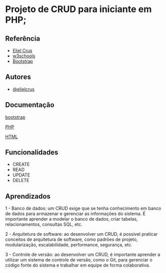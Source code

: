 
# Projeto de CRUD para iniciante em PHP;




## Referência

- [Eliel Crus ](https://www.youtube.com/@ElielCruzWeb)
- [w3schools ](https://www.w3schools.com/php/)
- [Bootstrap ](https://getbootstrap.com/)

## Autores

- [@elielcrus](https://github.com/elielkruz)



## Documentação

[bootstrap](https://getbootstrap.com/docs/5.3/getting-started/introduction/)

[PHP](https://www.php.net/docs.php/)

[HTML](https://developer.mozilla.org/pt-BR/docs/Web/HTML)

## Funcionalidades

- CREATE
- READ
- UPDATE
- DELETE


## Aprendizados

1 - Banco de dados: um CRUD exige que se tenha conhecimento em banco de dados para armazenar e gerenciar as informações do sistema. É importante aprender a modelar o banco de dados, criar tabelas, relacionamentos, consultas SQL, etc.

2 - Arquitetura de software: ao desenvolver um CRUD, é possível praticar conceitos de arquitetura de software, como padrões de projeto, modularização, escalabilidade, performance, segurança, etc.

3 - Controle de versão: ao desenvolver um CRUD, é importante aprender a utilizar um sistema de controle de versão, como o Git, para gerenciar o código fonte do sistema e trabalhar em equipe de forma colaborativa.
